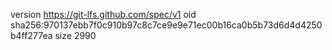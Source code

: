version https://git-lfs.github.com/spec/v1
oid sha256:970137ebb7f0c910b97c8c7ce9e9e71ec00b16ca0b5b73d6d4d4250b4ff277ea
size 2990

